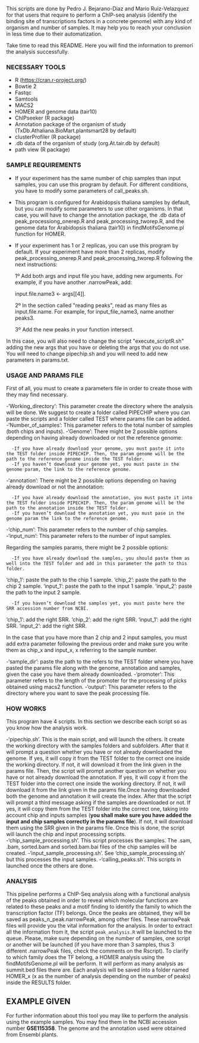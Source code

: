 This scripts are done by Pedro J. Bejarano-Diaz and Mario Ruiz-Velazquez for that users that require to perform a ChIP-seq analysis (identify the binding site of transcriptions factors in a concrete genome) with any kind of organism and number of samples. It may help you to reach your conclusion in less time due to their automatization.

Take time to read this README. Here you will find the information to premorí the analysis successfully.

### NECESSARY TOOLS

- R (https://cran.r-project.org/)
- Bowtie 2
- Fastqc
- Samtools
- MACS2
- HOMER and genome data (tair10)
- ChIPseeker (R package)
- Annotation package of the organism of study (TxDb.Athaliana.BioMart.plantsmart28 by default)
- clusterProfiler (R package)
- .db data of the organism of study (org.At.tair.db by default)
- path view (R package)

### SAMPLE REQUIREMENTS

- If your experiment has the same number of chip samples than input samples, you can use this program by default. For different conditions, you have to modify some parameters of call_peaks.sh.
- This program is configured for Arabidopsis thaliana samples by default, but you can modify some parameters to use other organisms. In that case, you will have to change the annotation package, the .db data of peak_processiong_onerep.R and peak_processing_tworep.R, and the genome data for Arabidopsis thaliana (tair10) in findMotifsGenome.pl function for HOMER.
- If your experiment has 1 or 2 replicas, you can use this program by default. If your experiment have more than 2 replicas, modify peak_processing_onerep.R and peak_processing_tworep.R following the next instructions:

  1º Add both args and input file you have, adding new arguments. For example, if you have another .narrowPeak, add:

  input.file.name3 <- args[[4]].

  2º In the section called "reading peaks", read as many files as input.file.name. For example, for input_file_name3, name another peaks3.

  3º Add the new peaks in your function intersect.

 In this case, you will also need to change the script "execute_scriptR.sh" adding the new args that you have or deleting the args that you do not use. You will need to change pipechip.sh and you will need to add new parameters in params.txt.

### USAGE AND PARAMS FILE

First of all, you must to create a parameters file in order to create those with they may find necessary.

   -‘Working_directory’: This parameter create the directory where the analysis will be done. We suggest to create a folder called PIPECHIP where you can paste the scripts and a folder called TEST where params file can be added.
   -‘Number_of_samples’: This parameter refers to the total number of samples (both chips and inputs).
   -‘Genome’: There might be 2 possible options depending on having already downloaded or not the reference genome:

      -If you have already download your genome, you must paste it into the TEST folder inside PIPECHIP. Then, the param genome will be the path to the reference genome inside the TEST folder.
      -If you haven’t download your genome yet, you must paste in the genome param, the link to the reference genome.

   -‘annotation’: There might be 2 possible options depending on having already download or not the annotation:

      -If you have already download the annotation, you must paste it into the TEST folder inside PIPECHIP. Then, the param genome will be the path to the annotation inside the TEST folder.
      -If you haven’t download the annotation yet, you must pase in the genome param the link to the reference genome.

   -‘chip_num’: This parameter refers to the number of chip samples.
   -‘input_num’: This parameter refers to the number of input samples.

Regarding the samples params, there might be 2 possible options:

      -If you have already download the samples, you should paste them as well into the TEST folder and add in this parameter the path to this folder.
‘chip_1’: paste the path to the chip 1 sample.
‘chip_2’: paste the path to the chip 2 sample.
‘input_1’: paste the path to the input 1 sample.
‘input_2’: paste the path to the input 2 sample.

      -If you haven’t download the samples yet, you must paste here the SRR accession number from NCBI.
‘chip_1’: add the right SRR.
‘chip_2’: add the right SRR.
‘input_1’: add the right SRR.
‘input_2’: add the right SRR.

In the case that you have more than 2 chip and 2 input samples, you must add extra parameter following the previous order and make sure you write them as chip_x and input_x, x referring to the sample number.

 -‘sample_dir’: paste the path to the refers to the TEST folder where you have pasted the params file along with the genome, annotation and samples, given the case you have them already downloaded.
 -‘promoter’: This parameter refers to the length of the promoter for the processing of picks obtained using macs2 function.
 -‘output’: This parameter refers to the directory where you want to save the peak processing file.

### HOW WORKS

This program have 4 scripts. In this section we describe each script so as you know how the analysis work.

   -‘pipechip.sh’. This is the main script, and will launch the others. It create the working directory with the samples folders and subfolders. After that it will prompt a question whether you have or not already downloaded the genome. If yes, it will copy it from the TEST folder to the correct one inside the working directory. If not, it will download it from the link given in the params file. Then, the script will prompt another question on whether you have or not already download the annotation. If yes, it will copy it from the TEST folder into the correct one inside the working directory. If not, it will download it from the link given in the params file.Once having downloaded both the genome and annotation it will create the index. After that the script will prompt a third message asking if the samples are downloaded or not. If yes, it will copy them from the TEST folder into the correct one, taking into account chip and inputs samples (__you shall make sure you have added the input and chip samples correctly in the params file__). If not, it will download them using the SRR given in the params file. Once this is done, the script will launch the chip and input processing scripts.
   -‘chip_sample_processing.sh’. This script processes the samples. The .sam, .bam, sorted.bam and sorted.bam.bai files of the chip samples will be created.
   -‘input_sample_processing.sh’. See ‘chip_sample_processing.sh’ but this processes the input samples.
   -‘calling_peaks.sh’. This scripts in launched once the others are done.

### ANALYSIS

This pipeline performs a ChIP-Seq analysis along with a functional analysis of the peaks obtained in order to reveal which molecular functions are related to these peaks and a motif finding to identify the family to which the transcription factor (TF) belongs.
Once the peaks are obtained, they will be saved as peaks_n_peak.narrowPeak, among other files. These narrowPeak files will provide you the vital information for the analysis. In order to extract all the information from it, the script `peak_analysis.R` will be launched to the queue. Please, make sure depending on the number of samples, one script or another will be launched (if you have more than 3 samples, thus 3 different .narrowPeak files, check the comments on the Rscript).
To clarify to which family does the TF belong, a HOMER analysis using the findMotifsGenome.pl will be perform. It will perform as many analysis as summit.bed files there are. Each analysis will be saved into a folder named HOMER_x (x as the number of analysis depending on the number of peaks) inside the RESULTS folder.

## EXAMPLE GIVEN

For further information about this tool you may like to perform the analysis using the example samples. You may find them in the NCBI accession number __GSE115358__. The genome and the annotation used were obtained from Ensembl plants.
